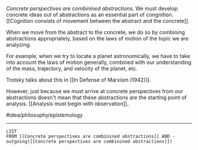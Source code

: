 *Concrete perspectives are combinined abstractions.* We must develop concrete ideas out of abstractions as an essential part of congnition. [[Cognition consists of movement between the abstract and the concrete]]. 

When we move from the abstract to the concrete, we do so by combining abstractions appropriately, based on the laws of motion of the topic we are analyzing. 

For example, when we try to locate a planet astronomically, we have to take into account the laws of motion generally, combined with our understanding of the mass, trajectory, and velocity of the planet, etc. 

Trotsky talks about this in [[In Defense of Marxism (1942)]]. 

However, just because we must arrive at concrete perspectives from our abstractions doesn't mean that these abstractions are the starting point of analysis. [[Analysis must begin with observation]]. 

#idea/philosophy/epistemology 

---
```dataview
LIST
FROM [[Concrete perspectives are combinined abstractions]] AND -outgoing([[Concrete perspectives are combinined abstractions]])
```
